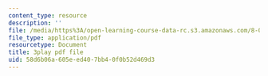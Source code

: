 ```yaml
---
content_type: resource
description: ''
file: /media/https%3A/open-learning-course-data-rc.s3.amazonaws.com/8-03sc-physics-iii-vibrations-and-waves-fall-2016/58d6b06a605eed407bb40f0b52d469d3_FCFpaKcpuXQ.pdf
file_type: application/pdf
resourcetype: Document
title: 3play pdf file
uid: 58d6b06a-605e-ed40-7bb4-0f0b52d469d3
---
```

